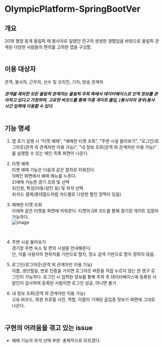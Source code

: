 # OlympicPlatform-SpringBootVer
## 개요
2018 평창 동계 올림픽 때 봉사자로 일했던 친구의 생생한 경험담을 바탕으로 올림픽 관계된 다양한 사람들의 편의를 고려한 앱을 구상함.<br><br>
## 이용 대상자
관객, 봉사자, 근무자, 선수 및 코치진, 기자, 방송 관계자<br>
##### *관객을 제외한 모든 올림픽 관계자는 올림픽 주최 측에서 데이터베이스로 인적 정보를 관리하고 있다고 가정하며, 고유한 바코드를 통해 각종 게이트 출입, (봉사자의 경우)봉사 시간 입력에 이용할 수 있다.*<br><br>
## 기능 명세
1. 앱 초기 실행 시 "티켓 예매", "예매한 티켓 조회", "주변 시설 둘러보기", "로그인/로그아웃(관객 외 관계자만 이용 가능)", "내 정보 조회(관객 외 관계자만 이용 가능)" 를 실행할 수 있는 메인 목록 화면이 나온다.

2. 티켓 예매<br>
티켓 예매 기능은 다음과 같은 절차로 이뤄진다.<br>
1)메인 화면에서 예매 메뉴를 누른다.<br>
2)예매 가능한 경기 조회 및 선택<br>
3)인원, 특성(아동/성인 등) 및 좌석 선택<br>
4)카드 결제(롯데월드처럼 카드별로 다양한 할인 정책이 있음)<br>

3. 예매한 티켓 조회<br>
아래와 같은 티켓을 화면에 띄워준다. 티켓의 QR 코드를 통해 경기장 게이트 입장이 가능하다.<br>
![image](https://user-images.githubusercontent.com/48075848/104144713-bdc15380-5407-11eb-836e-8b3a983ae63a.png)
<br>

4. 주변 시설 둘러보기<br>
경기장 주변 숙소 및 편의 시설을 안내해준다.<br>
단, 이를 사용자의 현위치를 기반으로 할지, 장소 검색 기반으로 할지 정하지 않음.<br>

5. 로그인/로그아웃(관객 외 관계자만 이용 가능)<br>
이름, 생년월일, 번호 인증을 거치면 로그아웃 버튼을 직접 누르지 않는 한 영구 로그인이 가능하다. 로그인 시 입력한 정보를 통해 주최 측 데이터베이스에 등록된 사람인지 검사하여 등록된 사람이면 로그인 성공, 아니면 불가<br>

6. 내 정보 조회(관객 외 관계자만 이용 가능)<br>
고유 바코드, 회원 프로필 사진, 역할, 이름이 기재된 출입증 정보가 화면에 그대로 나온다.<br><br>

## 구현의 어려움을 겪고 있는 issue
- 예매 기능의 좌석 선택 부분: 총체적으로 모르겠다.
